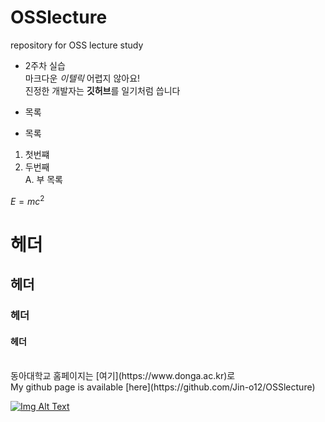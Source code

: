 # OSSlecture
repository for OSS lecture study

- 2주차 실습  
마크다운 *이텔릭* 어렵지 않아요!<br/>
진정한 개발자는 **깃허브**를 일기처럼 씁니다

- 목록
- 목록

1. 첫번쨰
2. 두번째<br/>
   A. 부 목록

$E=mc^2$

# 헤더
## 헤더
### 헤더
#### 헤더
<br/>
동아대학교 홈페이지는 [여기](https://www.donga.ac.kr)로<br/>
My github page is available [here](https://github.com/Jin-o12/OSSlecture)<br/>

[![Img Alt Text](https://i.namu.wiki/i/P4Dbv1teBfr2HoQXeZEIDe8_0bARa0JPdmV7qb9mxu1KHC4DmHwELCZpOfzIx0zRJy6Iwy8zDwD-1kotC2Co8g.svg)](https://www.donga.ac.kr)
